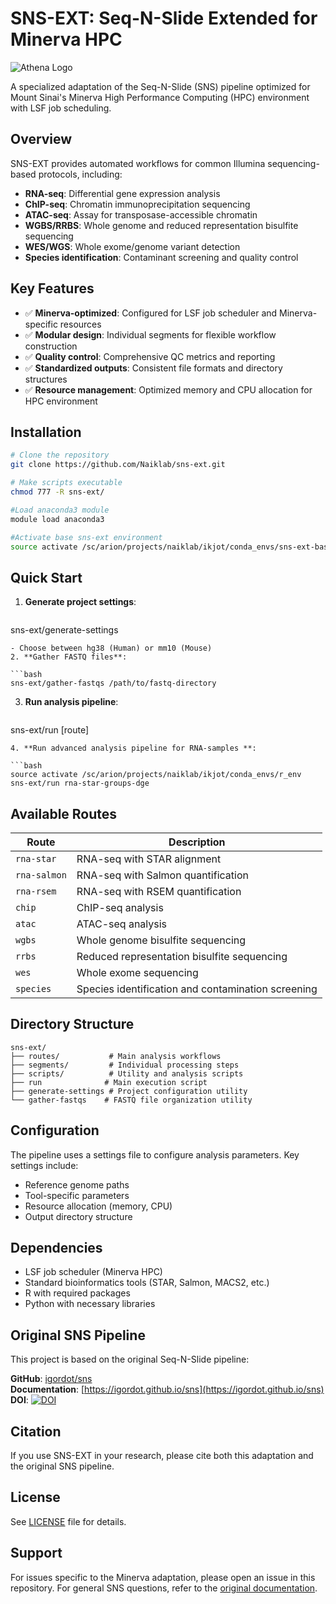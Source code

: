 # SNS-EXT: Seq-N-Slide Extended for Minerva HPC

![Athena Logo](https://img.freepik.com/premium-vector/athena-goddess-line-art-style-logo_440600-1385.jpg?w=1380)

A specialized adaptation of the Seq-N-Slide (SNS) pipeline optimized for Mount Sinai's Minerva High Performance Computing (HPC) environment with LSF job scheduling.

## Overview

SNS-EXT provides automated workflows for common Illumina sequencing-based protocols, including:

- **RNA-seq**: Differential gene expression analysis
- **ChIP-seq**: Chromatin immunoprecipitation sequencing
- **ATAC-seq**: Assay for transposase-accessible chromatin
- **WGBS/RRBS**: Whole genome and reduced representation bisulfite sequencing
- **WES/WGS**: Whole exome/genome variant detection
- **Species identification**: Contaminant screening and quality control

## Key Features

- ✅ **Minerva-optimized**: Configured for LSF job scheduler and Minerva-specific resources
- ✅ **Modular design**: Individual segments for flexible workflow construction
- ✅ **Quality control**: Comprehensive QC metrics and reporting
- ✅ **Standardized outputs**: Consistent file formats and directory structures
- ✅ **Resource management**: Optimized memory and CPU allocation for HPC environment

## Installation

```bash
# Clone the repository
git clone https://github.com/Naiklab/sns-ext.git

# Make scripts executable
chmod 777 -R sns-ext/

#Load anaconda3 module
module load anaconda3

#Activate base sns-ext environment
source activate /sc/arion/projects/naiklab/ikjot/conda_envs/sns-ext-base-environment
```

## Quick Start

1. **Generate project settings**:
 
   ```bash
sns-ext/generate-settings <genome>
   ```
- Choose between hg38 (Human) or mm10 (Mouse)
2. **Gather FASTQ files**:

   ```bash
sns-ext/gather-fastqs /path/to/fastq-directory
   ```

3. **Run analysis pipeline**:

   ```bash
sns-ext/run [route] 
   ```
4. **Run advanced analysis pipeline for RNA-samples **:

   ```bash
source activate /sc/arion/projects/naiklab/ikjot/conda_envs/r_env
sns-ext/run rna-star-groups-dge
   ```

## Available Routes

| Route | Description |
|-------|-------------|
| `rna-star` | RNA-seq with STAR alignment |
| `rna-salmon` | RNA-seq with Salmon quantification |
| `rna-rsem` | RNA-seq with RSEM quantification |
| `chip` | ChIP-seq analysis |
| `atac` | ATAC-seq analysis |
| `wgbs` | Whole genome bisulfite sequencing |
| `rrbs` | Reduced representation bisulfite sequencing |
| `wes` | Whole exome sequencing |
| `species` | Species identification and contamination screening |

## Directory Structure

```text
sns-ext/
├── routes/           # Main analysis workflows
├── segments/         # Individual processing steps
├── scripts/          # Utility and analysis scripts
├── run              # Main execution script
├── generate-settings # Project configuration utility
└── gather-fastqs    # FASTQ file organization utility
```

## Configuration

The pipeline uses a settings file to configure analysis parameters. Key settings include:

- Reference genome paths
- Tool-specific parameters
- Resource allocation (memory, CPU)
- Output directory structure

## Dependencies

- LSF job scheduler (Minerva HPC)
- Standard bioinformatics tools (STAR, Salmon, MACS2, etc.)
- R with required packages
- Python with necessary libraries

## Original SNS Pipeline

This project is based on the original Seq-N-Slide pipeline:

**GitHub**: [igordot/sns](https://github.com/igordot/sns)  
**Documentation**: [https://igordot.github.io/sns](https://igordot.github.io/sns)  
**DOI**: [![DOI](https://zenodo.org/badge/66501450.svg)](https://zenodo.org/badge/latestdoi/66501450)

## Citation

If you use SNS-EXT in your research, please cite both this adaptation and the original SNS pipeline.

## License

See [LICENSE](LICENSE) file for details.

## Support

For issues specific to the Minerva adaptation, please open an issue in this repository. For general SNS questions, refer to the [original documentation](https://igordot.github.io/sns).
